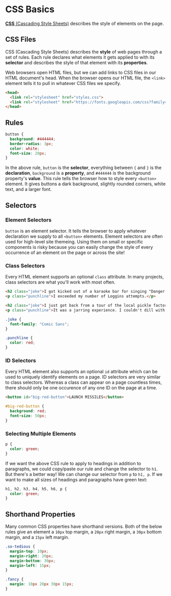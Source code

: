 # CSS Basics

[__CSS__ (Cascading Style Sheets)](https://en.wikipedia.org/wiki/Cascading_Style_Sheets) describes the style of elements on the page.

## CSS Files

CSS (Cascading Style Sheets) describes the __style__ of web pages through a set of rules. Each rule declares what elements it gets applied to with its __selector__ and describes the style of that element with its __properties__.

Web browsers open HTML files, but we can add links to CSS files in our HTML document's head. When the browser opens our HTML file, the `<link>` element tells it to pull in whatever CSS files we specify.

```html
<head>
  <link rel="stylesheet" href="styles.css">
  <link rel="stylesheet" href="https://fonts.googleapis.com/css?family=Roboto"> 
</head>
```

## Rules

```css
button {
  background: #444444;
  border-radius: 3px;
  color: white;
  font-size: 20px;
}
```

In the above rule, `button` is the __selector__, everything between `{` and `}` is the __declaration__, `background` is a __property__, and `#444444` is the background property's __value__. This rule tells the browser how to style every `<button>` element. It gives buttons a dark background, slightly rounded corners, white text, and a larger font.

## Selectors

### Element Selectors

`button` is an element selector. It tells the browser to apply whatever declaration we supply to all `<button>` elements. Element selectors are often used for high-level site themeing. Using them on small or specific components is risky because you can easily change the style of every occurrence of an element on the page or across the site!

### Class Selectors

Every HTML element supports an optional `class` attribute. In many projects, class selectors are what you'll work with most often.

```html
<h2 class="joke">I got kicked out of a karaoke bar for singing "Danger Zone" five times.</h2>
<p class="punchline">I exceeded my number of Loggins attempts.</p>

<h2 class="joke">I just got back from a tour of the local pickle factory.</h2>
<p class="punchline">It was a jarring experience. I couldn't dill with it.</p>
```

```css
.joke {
  font-family: "Comic Sans";
}

.punchline {
  color: red;
}
```

### ID Selectors

Every HTML element also supports an optional `id` attribute which can be used to uniquely identify elements on a page. ID selectors are very similar to class selectors. Whereas a class can appear on a page countless times, there should only be one occurence of any one ID on the page at a time.

```html
<button id="big-red-button">LAUNCH MISSILES</button>
```

```css
#big-red-button {
  background: red;
  font-size: 50px;
}
```

### Selecting Multiple Elements

```css
p {
  color: green;
}
```

If we want the above CSS rule to apply to headings in addition to paragraphs, we could copy/paste our rule and change the selector to `h1`. But there's a better way! We can change our selector from `p` to `h1, p`. If we want to make all sizes of headings and paragraphs have green text:

```css
h1, h2, h3, h4, h5, h6, p {
  color: green;
}
```

## Shorthand Properties

Many common CSS properties have shorthand versions. Both of the below rules give an element a `10px` top margin, a `20px` right margin, a `30px` bottom margin, and a `15px` left margin.

```css
.so-tedious {
  margin-top: 10px;
  margin-right: 20px;
  margin-bottom: 30px;
  margin-left: 15px;
}

.fancy {
  margin: 10px 20px 30px 15px;
}
```
